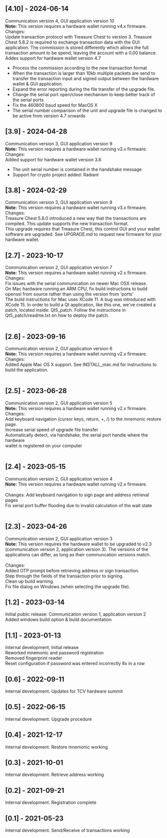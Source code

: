 ## [4.10] - 2024-06-14
Communication version 4, GUI application version 10<br>
<b>Note: </b> This version requires a hardware wallet running v4.x firmware.<br>
Changes:<br>
Update transaction protocol with Treasure Chest to version 3. Treasure Chest 5.8.2 is required to exchange transaction data with the GUI application. The commission is stored differently which allows the full transaction amount to be spend, leaving the account with a 0.00 balance.<br>
Addes support for hardware wallet version 4.7
* Process the commission according to the new transaction format
* When the transaction is larger than 10kb multiple packets are send to transfer the transaction input and signed output between the hardware wallet & GUI application.
* Expand the error reporting during the file transfer of the upgrade file.
* Change the serial port open/close mechanism to keep better track of the serial ports
* Fix the 460800 baud speed for MacOS X
* The serial number comparison of the unit and upgrade file is changed to be active from version 4.7 onwards 
## [3.9] - 2024-04-28
Communication version 3, GUI application version 9<br>
<b>Note:</b> This version requires a hardware wallet running v3.x firmware.<br>
Changes:<br>
Added support for hardware wallet version 3.6
* The unit serial number is contained in the handshake message
* Support for crypto project added: Radiant
## [3.8] - 2024-02-29
Communication version 3, GUI application version 8<br>
<b>Note:</b> This version requires a hardware wallet running v3.x firmware.<br>
Changes:<br>
Treasure Chest 5.8.0 introduced a new way that the transactions are compiled. This update supports the new transaction format.<br>
This upgrade requires that Treasure Chest, this control GUI and your wallet software are upgraded. See UPGRADE.md to request new firmware for your hardware wallet.<br>
## [2.7] - 2023-10-17
Communication version 2, GUI application version 7<br>
<b>Note:</b> This version requires a hardware wallet running v2.x firmware.<br>
Changes:<br>
Fix issues with the serial communication on newer Mac OSX release.<br>
On Mac hardware running an ARM CPU, fix build instructions to build openssl from source rather than using the version from 'ports'<br>
The build instructions for Mac uses XCode 11. A bug was introduced with XCode 15. In order to build a Qt application, like this one, we've created a patch, located inside: Qt5_patch. Follow the instructions in Qt5_patch/readme.txt on how to deploy the patch.<br>
<br>
## [2.6] - 2023-09-16
Communication version 2, GUI application version 6<br>
<b>Note:</b> This version requires a hardware wallet running v2.x firmware.<br>
Changes:<br>
Added Apple Mac OS X support. See INSTALL_mac.md for instructions to build
the application.<br>
<br>
## [2.5] - 2023-06-28
Communication version 2, GUI application version 5<br>
<b>Note:</b> This version requires a hardware wallet running v2.x firmware.<br>
Changes:<br>
Add keyboard navigation (cursor keys, return, +, /) to the mnemonic restore page.<br>
Increase serial speed of upgrade file transfer<br>
Automatically detect, via handshake, the serial port handle where the hardware<br>
wallet is registered on your computer<br>
<br>
## [2.4] - 2023-05-15
Communication version 2, GUI application version 4<br>
<b>Note:</b> This version requires a hardware wallet running v2.x firmware.<br>
<br>
Changes:
Add keyboard navigation to sign page and address retrieval pages<br>
Fix serial port buffer flooding due to invalid calculation of the wait state<br>
<br>
## [2.3] - 2023-04-26
Communication version 2, GUI application version 3<br>
<b>Note:</b> This version requires the hardware wallet to be upgraded to v2.3 (communication version 2, application version 3). The versions of the applications can differ, as long as their communcation versions match.<br>
<br>
Changes:<br>
Added OTP prompt before retrieving address or sign transaction.<br>
Step through the fields of the transaction prior to signing.<br>
Clean up build warning.<br>
Fix file dialog on Windows (when selecting the upgrade file).<br>
## [1.2] - 2023-03-14
Initial public release: Communication version 1, application version 2<br>
Added windows build option & build documentation
## [1.1] - 2023-01-13
Internal development, Initial release<br>
Reworked mnemonic and password registration<br>
Removed fingerprint reader<br>
Reset configuration if password was entered incorrectly 8x in a row<br>
## [0.6] - 2022-09-11
Internal development. Updates for TCV hardware summit
## [0.5] - 2022-06-15
Internal development. Upgrade procedure
## [0.4] - 2021-12-17
Internal development. Restore mnemonic working
## [0.3] - 2021-10-01
Internal development. Retrieve address working
## [0.2] - 2021-09-21
Internal development. Registration complete
## [0.1] - 2021-05-23
Internal development. Send/Receive of transactions working
